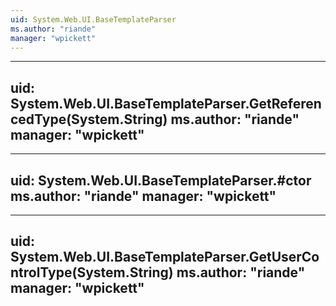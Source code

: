 ```yaml
---
uid: System.Web.UI.BaseTemplateParser
ms.author: "riande"
manager: "wpickett"
---
```


---
uid: System.Web.UI.BaseTemplateParser.GetReferencedType(System.String)
ms.author: "riande"
manager: "wpickett"
---

---
uid: System.Web.UI.BaseTemplateParser.#ctor
ms.author: "riande"
manager: "wpickett"
---

---
uid: System.Web.UI.BaseTemplateParser.GetUserControlType(System.String)
ms.author: "riande"
manager: "wpickett"
---

